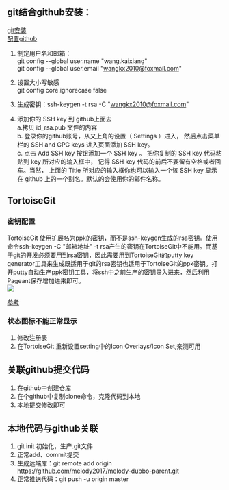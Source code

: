 ## git结合github安装：
[git安装](https://blog.csdn.net/dietime1943/article/details/71751007)  
[配置github](https://blog.csdn.net/angus_monroe/article/details/78543289)

1. 制定用户名和邮箱：  
git config --global user.name "wang.kaixiang"  
git config --global user.email "wangkx2010@foxmail.com"

2. 设置大小写敏感  
git config core.ignorecase false

3. 生成密钥：ssh-keygen -t rsa -C "wangkx2010@foxmail.com"

4. 添加你的 SSH key 到 github上面去  
a.拷贝 id_rsa.pub 文件的内容  
b. 登录你的github账号，从又上角的设置（ Settings ）进入，
然后点击菜单栏的 SSH and GPG keys 进入页面添加 SSH key。    
c. 点击 Add SSH key 按钮添加一个 SSH key 。
把你复制的 SSH key 代码粘贴到 key 所对应的输入框中，
记得 SSH key 代码的前后不要留有空格或者回车。当然，
上面的 Title 所对应的输入框你也可以输入一个该 SSH key
显示在 github 上的一个别名。默认的会使用你的邮件名称。

## TortoiseGit
### 密钥配置
TortoiseGit 使用扩展名为ppk的密钥，而不是ssh-keygen生成的rsa密钥。使用命令ssh-keygen -C "邮箱地址" -t rsa产生的密钥在TortoiseGit中不能用。而基于git的开发必须要用到rsa密钥，因此需要用到TortoiseGit的putty key generator工具来生成既适用于git的rsa密钥也适用于TortoiseGit的ppk密钥。打开putty自动生产ppk密钥工具，将ssh中之前生产的密钥导入进来，然后利用Pageant保存增加进来即可。  
![](http://imglf6.nosdn.127.net/img/Z3JBcDVLWHRpSFZvcGc1OUUrckdaS2o0Y1Z1ZWlvb1ozU3R1M05JZDlNMzBoSlkzM2FINjdBPT0.png?imageView&thumbnail=500x0&quality=96&stripmeta=0)  



[参考](https://blog.csdn.net/bendanbaichi1989/article/details/17916795)
###   状态图标不能正常显示
1. 修改注册表
2. 在TortoiseGit 重新设置setting中的Icon Overlays/Icon Set,亲测可用

## 关联github提交代码
1. 在github中创建仓库
2. 在个github中复制clone命令，克隆代码到本地
3. 本地提交修改即可

## 本地代码与github关联
1. git init  初始化，生产.git文件
2. 正常add、commit提交
3. 生成远端库：git remote add origin https://github.com/melody2017/melody-dubbo-parent.git
4. 正常推送代码：git push -u origin master 

